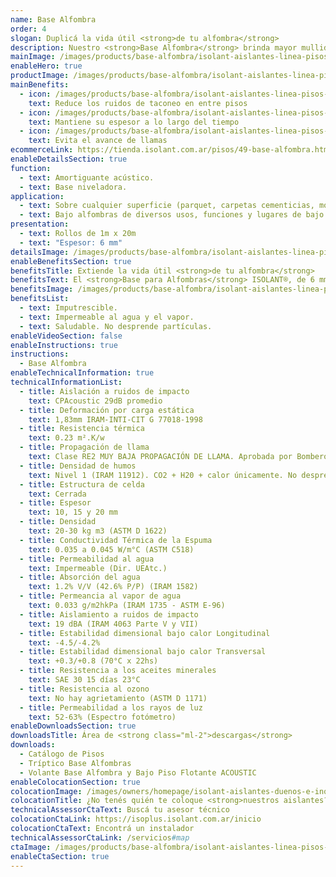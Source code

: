 ```yaml
---
name: Base Alfombra
order: 4
slogan: Duplicá la vida útil <strong>de tu alfombra</strong>
description: Nuestro <strong>Base Alfombra</strong> brinda mayor mullidez logrando un mayor confort al andar. Además reduce ampliamente el desgaste para su alfombra, ya que desancla la carpeta de la misma evitando esfuerzos de rosamiento. Está compuesto por una espuma Isolant bicolor de mayor densidad con retardante de llamas. Todo esto duplica la vida útil de la alfombra.<br /><br />Además toma pequeños desniveles de la carpeta de terminación, logrando una terminación plana y estética sin "globos".
mainImage: /images/products/base-alfombra/isolant-aislantes-linea-pisos-base-alfombra-imagen-fondo.jpg
enableHero: true
productImage: /images/products/base-alfombra/isolant-aislantes-linea-pisos-base-alfombra-imagen-rollo.png
mainBenefits:
  - icon: /images/products/base-alfombra/isolant-aislantes-linea-pisos-base-alfombra-beneficio-1.svg
    text: Reduce los ruidos de taconeo en entre pisos
  - icon: /images/products/base-alfombra/isolant-aislantes-linea-pisos-base-alfombra-beneficio-2.svg
    text: Mantiene su espesor a lo largo del tiempo
  - icon: /images/products/base-alfombra/isolant-aislantes-linea-pisos-base-alfombra-beneficio-3.svg
    text: Evita el avance de llamas
ecommerceLink: https://tienda.isolant.com.ar/pisos/49-base-alfombra.html
enableDetailsSection: true
function:
  - text: Amortiguante acústico.
  - text: Base niveladora.
application:
  - text: Sobre cualquier superficie (parquet, carpetas cementicias, mosaicos, etc.).
  - text: Bajo alfombras de diversos usos, funciones y lugares de bajo tránsito.
presentation:
  - text: Rollos de 1m x 20m
  - text: "Espesor: 6 mm"
detailsImage: /images/products/base-alfombra/isolant-aislantes-linea-pisos-base-alfombra-imagen-detalle.jpg
enableBenefitsSection: true
benefitsTitle: Extiende la vida útil <strong>de tu alfombra</strong>
benefitsText: El <strong>Base para Alfombras</strong> ISOLANT®, de 6 mm de espesor, prolonga la vida útil de su alfombra, brinda un mayor confort al andar y es un excelente aislante acústico de ruidos de impacto.<br /><br />Es un producto higiénico, resistente, impermeable, flexible, elástico y de máxima vida útil.
benefitsImage: /images/products/base-alfombra/isolant-aislantes-linea-pisos-base-alfombra-beneficio-exclusivo.jpg
benefitsList:
  - text: Imputrescible.
  - text: Impermeable al agua y el vapor.
  - text: Saludable. No desprende partículas.
enableVideoSection: false
enableInstructions: true
instructions:
  - Base Alfombra
enableTechnicalInformation: true
technicalInformationList:
  - title: Aislación a ruidos de impacto
    text: CPAcoustic 29dB promedio
  - title: Deformación por carga estática
    text: 1,83mm IRAM-INTI-CIT G 77018-1998
  - title: Resistencia térmica
    text: 0.23 m².K/w
  - title: Propagación de llama
    text: Clase RE2 MUY BAJA PROPAGACIÓN DE LLAMA. Aprobada por Bomberos Argentina.
  - title: Densidad de humos
    text: Nivel 1 (IRAM 11912). CO2 + H20 + calor únicamente. No desprende gases envenenantes.
  - title: Estructura de celda
    text: Cerrada
  - title: Espesor
    text: 10, 15 y 20 mm
  - title: Densidad
    text: 20-30 kg m3 (ASTM D 1622)
  - title: Conductividad Térmica de la Espuma
    text: 0.035 a 0.045 W/m°C (ASTM C518)
  - title: Permeabilidad al agua
    text: Impermeable (Dir. UEAtc.)
  - title: Absorción del agua
    text: 1.2% V/V (42.6% P/P) (IRAM 1582)
  - title: Permeancia al vapor de agua
    text: 0.033 g/m2hkPa (IRAM 1735 - ASTM E-96)
  - title: Aislamiento a ruidos de impacto
    text: 19 dBA (IRAM 4063 Parte V y VII)
  - title: Estabilidad dimensional bajo calor Longitudinal
    text: -4.5/-4.2%
  - title: Estabilidad dimensional bajo calor Transversal
    text: +0.3/+0.8 (70°C x 22hs)
  - title: Resistencia a los aceites minerales
    text: SAE 30 15 días 23°C
  - title: Resistencia al ozono
    text: No hay agrietamiento (ASTM D 1171)
  - title: Permeabilidad a los rayos de luz
    text: 52-63% (Espectro fotómetro)
enableDownloadsSection: true
downloadsTitle: Área de <strong class="ml-2">descargas</strong>
downloads:
  - Catálogo de Pisos
  - Tríptico Base Alfombras
  - Volante Base Alfombra y Bajo Piso Flotante ACOUSTIC
enableColocationSection: true
colocationImage: /images/owners/homepage/isolant-aislantes-duenos-e-inquilinos-isoplus-colocation.jpg
colocationTitle: ¿No tenés quién te coloque <strong>nuestros aislantes?</strong>
technicalAssessorCtaText: Buscá tu asesor técnico
colocationCtaLink: https://isoplus.isolant.com.ar/inicio
colocationCtaText: Encontrá un instalador
technicalAssessorCtaLink: /servicios#map
ctaImage: /images/products/base-alfombra/isolant-aislantes-linea-pisos-base-alfombra-cta-fondo.jpg
enableCtaSection: true
---
```


